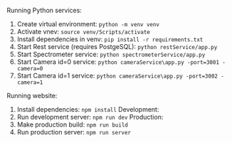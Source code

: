 Running Python services:
1. Create virtual environment: 
```python -m venv venv```
2. Activate vnev: 
```source venv/Scripts/activate```
3. Install dependencies in venv: 
```pip install -r requirements.txt```
4. Start Rest service (requires PostgeSQL): 
```python restService/app.py```
5. Start Spectrometer service: 
```python spectrometerService/app.py```
6. Start Camera id=0 service: 
```python cameraService\app.py -port=3001 -camera=0```
7. Start Camera id=1 service: 
```python cameraService\app.py -port=3002 -camera=1```


Running website:
1. Install dependencies: 
```npm install```
Development:
2. Run development server: 
```npm run dev```
Production:
3. Make production build: 
```npm run build```
4. Run production server: 
```npm run server```
